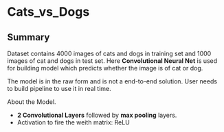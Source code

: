 # Cats_vs_Dogs

## Summary
Dataset contains 4000 images of cats and dogs in training set and 1000 images of cat and dogs in test set. Here **Convolutional Neural Net** is used for building model which predicts whether the image is of cat or dog.

The model is in the raw form and is not a end-to-end solution. User needs to build pipeline to use it in real time.

About the Model.
- **2 Convolutional Layers** followed by **max pooling** layers.
- Activation to fire the weith matrix: ReLU
